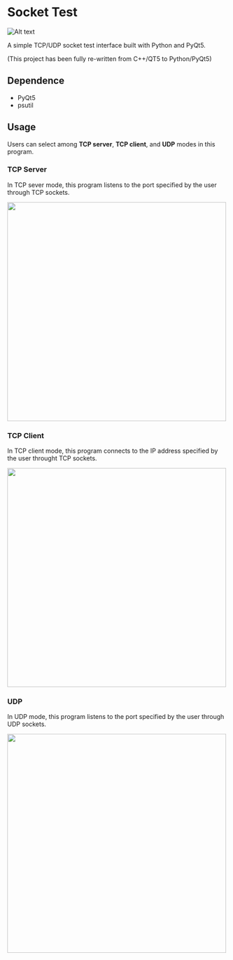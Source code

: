 # Socket Test

![Alt text](./docs/socket_test.svg)

A simple TCP/UDP socket test interface built with Python and PyQt5.

(This project has been fully re-written from C++/QT5 to Python/PyQt5)

## Dependence

- PyQt5
- psutil

## Usage

Users can select among **TCP server**, **TCP client**, and **UDP** modes in this program.

### TCP Server

In TCP sever mode, this program listens to the port specified by the user through TCP sockets.

<img src="https://raw.githubusercontent.com/rookiepeng/Socket-Test-QT/master/docs/TCP%20server.png" width="500">

### TCP Client

In TCP client mode, this program connects to the IP address specified by the user throught TCP sockets.

<img src="https://raw.githubusercontent.com/rookiepeng/Socket-Test-QT/master/docs/TCP%20client.png" width="500">

### UDP

In UDP mode, this program listens to the port specified by the user through UDP sockets.

<img src="https://raw.githubusercontent.com/rookiepeng/Socket-Test-QT/master/docs/UDP.png" width="500">


